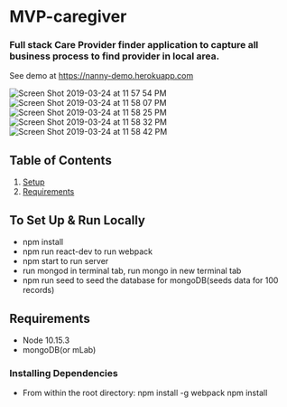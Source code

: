 # MVP-caregiver
### Full stack Care Provider finder application to capture all business process to find provider in local area.
See demo at https://nanny-demo.herokuapp.com



![Screen Shot 2019-03-24 at 11 57 54 PM](https://user-images.githubusercontent.com/39642408/54900849-f9390980-4e91-11e9-9647-a0247c237ee6.png)
![Screen Shot 2019-03-24 at 11 58 07 PM](https://user-images.githubusercontent.com/39642408/54900885-1c63b900-4e92-11e9-9500-645c8c10fa47.png)
![Screen Shot 2019-03-24 at 11 58 25 PM](https://user-images.githubusercontent.com/39642408/54900890-1e2d7c80-4e92-11e9-8f35-7745c7efe937.png)
![Screen Shot 2019-03-24 at 11 58 32 PM](https://user-images.githubusercontent.com/39642408/54900896-21286d00-4e92-11e9-9e81-610014a6a143.png)
![Screen Shot 2019-03-24 at 11 58 42 PM](https://user-images.githubusercontent.com/39642408/54900901-24235d80-4e92-11e9-8bd6-9bc93e871dc2.png)


## Table of Contents

1. [Setup](#Setup)
1. [Requirements](#requirements)




## To Set Up & Run Locally
- npm install
- npm run react-dev to run webpack
- npm start to run server
- run mongod in terminal tab, run mongo in new terminal tab
- npm run seed to seed the database for mongoDB(seeds data for 100 records)


## Requirements
-  Node 10.15.3
-  mongoDB(or mLab)




### Installing Dependencies

- From within the root directory: npm install -g webpack npm install


